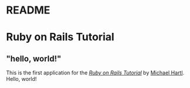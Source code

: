 # README
# Ruby on Rails Tutorial

## "hello, world!"

This is the first application for the [*Ruby on Rails Tutorial*](https://www.railstutorial.org/)
by [Michael Hartl](https://www.michaelhartl.com/). Hello, world!
